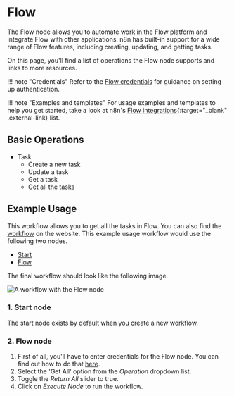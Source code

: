 # Flow

The Flow node allows you to automate work in the Flow platform and integrate Flow with other applications. n8n has built-in support for a wide range of Flow features, including creating, updating, and getting tasks.

On this page, you'll find a list of operations the Flow node supports and links to more resources.

!!! note "Credentials"
    Refer to the [Flow credentials](https://docs.n8n.io/integrations/builtin/credentials/flow/) for guidance on setting up authentication. 

!!! note "Examples and templates"
    For usage examples and templates to help you get started, take a look at n8n's [Flow integrations](https://n8n.io/integrations/flow/){:target="_blank" .external-link} list.


## Basic Operations

* Task
    * Create a new task
    * Update a task
    * Get a task
    * Get all the tasks

## Example Usage

This workflow allows you to get all the tasks in Flow. You can also find the [workflow](https://n8n.io/workflows/506) on the website. This example usage workflow would use the following two nodes.
- [Start](/integrations/builtin/core-nodes/n8n-nodes-base.start/)
- [Flow]()

The final workflow should look like the following image.

![A workflow with the Flow node](/_images/integrations/builtin/app-nodes/flow/workflow.png)

### 1. Start node

The start node exists by default when you create a new workflow.

### 2. Flow node

1. First of all, you'll have to enter credentials for the Flow node. You can find out how to do that [here](/integrations/builtin/credentials/flow/).
2. Select the 'Get All' option from the *Operation* dropdown list.
3. Toggle the *Return All* slider to true.
4. Click on *Execute Node* to run the workflow.
